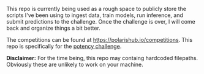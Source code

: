 This repo is currently being used as a rough space to publicly store the scripts I've
been using to ingest data, train models, run inference, and submit predictions to the
challenge. Once the challenge is over, I will come back and organize things a bit
better.

The competitions can be found at https://polarishub.io/competitions. This repo is
specifically for the [potency challenge](https://polarishub.io/competitions/asap-discovery/antiviral-potency-2025).

**Disclaimer:** For the time being, this repo may containg hardcoded filepaths. Obviously these are unlikely to work on your machine.
